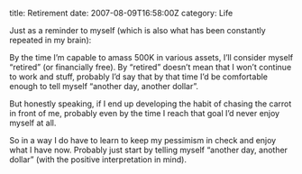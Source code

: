 title: Retirement
date: 2007-08-09T16:58:00Z
category: Life

Just as a reminder to myself (which is also what has been constantly repeated in my brain):

By the time I’m capable to amass 500K in various assets, I’ll consider myself “retired” (or financially free). By “retired” doesn’t mean that I won’t continue to work and stuff, probably I’d say that by that time I’d be comfortable enough to tell myself “another day, another dollar”.

But honestly speaking, if I end up developing the habit of chasing the carrot in front of me, probably even by the time I reach that goal I’d never enjoy myself at all.

So in a way I do have to learn to keep my pessimism in check and enjoy what I have now. Probably just start by telling myself “another day, another dollar” (with the positive interpretation in mind).
